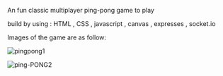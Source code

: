 An fun classic multiplayer ping-pong game to play

build by using : HTML , CSS , javascript , canvas , expresses , socket.io

Images of the game are as follow:

![pingpong1](https://github.com/sujal-jain-347/multiplayer_ping_pong_game/assets/136954858/b2d0423d-4494-4c02-9963-addbb86e6f23)

![ping-PONG2](https://github.com/sujal-jain-347/multiplayer_ping_pong_game/assets/136954858/50467f2d-31b3-40e5-8566-56207b38e47b)
